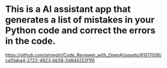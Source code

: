 # This is a AI assistant app that generates a list of mistakes in your Python code and correct the errors in the code.

https://github.com/amiegirl/Code_Reviewer_with_OpenAI/assets/81017006/ca10aba4-2722-4623-bb58-2d8d4253f1f6

